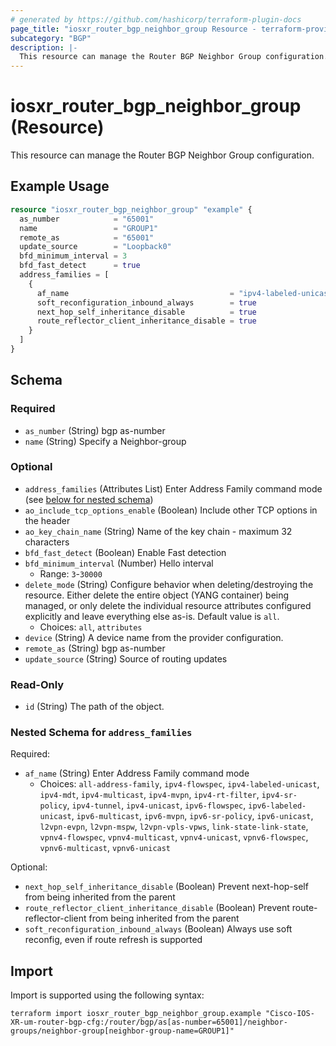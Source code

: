 ```yaml
---
# generated by https://github.com/hashicorp/terraform-plugin-docs
page_title: "iosxr_router_bgp_neighbor_group Resource - terraform-provider-iosxr"
subcategory: "BGP"
description: |-
  This resource can manage the Router BGP Neighbor Group configuration.
---
```


# iosxr_router_bgp_neighbor_group (Resource)

This resource can manage the Router BGP Neighbor Group configuration.

## Example Usage

```terraform
resource "iosxr_router_bgp_neighbor_group" "example" {
  as_number            = "65001"
  name                 = "GROUP1"
  remote_as            = "65001"
  update_source        = "Loopback0"
  bfd_minimum_interval = 3
  bfd_fast_detect      = true
  address_families = [
    {
      af_name                                    = "ipv4-labeled-unicast"
      soft_reconfiguration_inbound_always        = true
      next_hop_self_inheritance_disable          = true
      route_reflector_client_inheritance_disable = true
    }
  ]
}
```

<!-- schema generated by tfplugindocs -->
## Schema

### Required

- `as_number` (String) bgp as-number
- `name` (String) Specify a Neighbor-group

### Optional

- `address_families` (Attributes List) Enter Address Family command mode (see [below for nested schema](#nestedatt--address_families))
- `ao_include_tcp_options_enable` (Boolean) Include other TCP options in the header
- `ao_key_chain_name` (String) Name of the key chain - maximum 32 characters
- `bfd_fast_detect` (Boolean) Enable Fast detection
- `bfd_minimum_interval` (Number) Hello interval
  - Range: `3`-`30000`
- `delete_mode` (String) Configure behavior when deleting/destroying the resource. Either delete the entire object (YANG container) being managed, or only delete the individual resource attributes configured explicitly and leave everything else as-is. Default value is `all`.
  - Choices: `all`, `attributes`
- `device` (String) A device name from the provider configuration.
- `remote_as` (String) bgp as-number
- `update_source` (String) Source of routing updates

### Read-Only

- `id` (String) The path of the object.

<a id="nestedatt--address_families"></a>
### Nested Schema for `address_families`

Required:

- `af_name` (String) Enter Address Family command mode
  - Choices: `all-address-family`, `ipv4-flowspec`, `ipv4-labeled-unicast`, `ipv4-mdt`, `ipv4-multicast`, `ipv4-mvpn`, `ipv4-rt-filter`, `ipv4-sr-policy`, `ipv4-tunnel`, `ipv4-unicast`, `ipv6-flowspec`, `ipv6-labeled-unicast`, `ipv6-multicast`, `ipv6-mvpn`, `ipv6-sr-policy`, `ipv6-unicast`, `l2vpn-evpn`, `l2vpn-mspw`, `l2vpn-vpls-vpws`, `link-state-link-state`, `vpnv4-flowspec`, `vpnv4-multicast`, `vpnv4-unicast`, `vpnv6-flowspec`, `vpnv6-multicast`, `vpnv6-unicast`

Optional:

- `next_hop_self_inheritance_disable` (Boolean) Prevent next-hop-self from being inherited from the parent
- `route_reflector_client_inheritance_disable` (Boolean) Prevent route-reflector-client from being inherited from the parent
- `soft_reconfiguration_inbound_always` (Boolean) Always use soft reconfig, even if route refresh is supported

## Import

Import is supported using the following syntax:

```shell
terraform import iosxr_router_bgp_neighbor_group.example "Cisco-IOS-XR-um-router-bgp-cfg:/router/bgp/as[as-number=65001]/neighbor-groups/neighbor-group[neighbor-group-name=GROUP1]"
```
